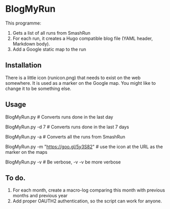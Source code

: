 # BlogMyRun

This programme:

1. Gets a list of all runs from SmashRun
2. For each run, it creates a Hugo compatible blog file (YAML header, Markdown body).
3. Add a Google static map to the run

## Installation

There is a little icon (runicon.png) that needs to exist on the web
somewhere. It is used as a marker on the Google map. You might like to change it to be something else. 

## Usage

BlogMyRun.py      # Converts runs done in the last day

BlogMyRun.py -d 7 # Converts runs done in the last 7 days

BlogMyRun.py -a   # Converts all the runs from SmashRun

BlogMyRun.py -m "https://goo.gl/5y3S82" # use the icon at the URL as the marker on the maps

BlogMyRun.py -v   # Be verbose, -v -v be more verbose

## To do.
	
1. For each month, create a macro-log comparing this month with previous months and previous year
2. Add proper OAUTH2 authentication, so the script can work for anyone.
  
